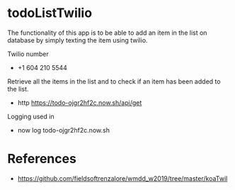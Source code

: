 # todoListTwilio

The functionality of this app is to be able to add an item in the list on database by simply texting the item using twilio. 

Twilio number
- +1 604 210 5544

Retrieve all the items in the list and to check if an item has been added to the list.
- http https://todo-ojgr2hf2c.now.sh/api/get

Logging used in 
- now log todo-ojgr2hf2c.now.sh


# References 
- https://github.com/fieldsoftrenzalore/wmdd_w2019/tree/master/koaTwil
